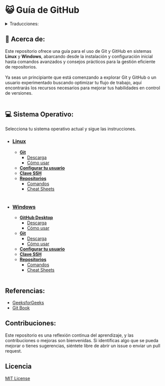 # 😺 Guía de GitHub

<details>
<summary>Traducciones:</summary>

- [English](https://github.com/cestpassion/GitHub/blob/main/README.md)
- [French](https://github.com/cestpassion/GitHub/blob/main/Translations/French/README.md)
- [Italian](https://github.com/cestpassion/GitHub/blob/main/Translations/Italian/README.md)
- [Português Brasileiro](https://github.com/cestpassion/GitHub/blob/main/Translations/PortuguesBrasileiro/README.md)
</details>

## 🔸 Acerca de:
Este repositorio ofrece una guía para el uso de Git y GitHub en sistemas **Linux** y **Windows**, abarcando desde la instalación y configuración inicial hasta comandos avanzados y consejos prácticos para la gestión eficiente de repositorios.<br></br>
Ya seas un principiante que está comenzando a explorar Git y GitHub o un usuario experimentado buscando optimizar tu flujo de trabajo, aquí encontrarás los recursos necesarios para mejorar tus habilidades en control de versiones.
<br></br>

## 💻 Sistema Operativo:
Selecciona tu sistema operativo actual y sigue las instrucciones.
* ### [Linux](https://github.com/cestpassion/GitHub/blob/main/Translations/Espanol/Linux.md)
  * **[Git](a)**
    * [Descarga](a)
    * [Cómo usar](a)
  * **[Configurar tu usuario](a)**
  * **[Clave SSH](a)**
  * **[Repositorios](a)**
    * [Comandos](a)
    * [Cheat Sheets](a)
<br></br>
* ### [Windows](https://github.com/cestpassion/GitHub/blob/main/Translations/Espanol/Windows.md)
  * **[GitHub Desktop](a)**
    * [Descarga](a)
    * [Cómo usar](a)
  * **[Git](a)**
    * [Descarga](a)
    * [Cómo usar](a)
  * **[Configurar tu usuario](a)**
  * **[Clave SSH](a)**
  * **[Repositorios](a)**
    * [Comandos](a)
    * [Cheat Sheets](a)
<br></br>

## Referencias:
* [GeeksforGeeks](https://www.geeksforgeeks.org/)
* [Git Book](https://git-scm.com/book/es/v2)

## Contribuciones:
Este repositorio es una reflexión continua del aprendizaje, y las contribuciones o mejoras son bienvenidas. Si identificas algo que se pueda mejorar o tienes sugerencias, siéntete libre de abrir un issue o enviar un pull request.
<br>

## Licencia
[MIT License](https://github.com/cestpassion/GitHub/blob/main/LICENSE)
